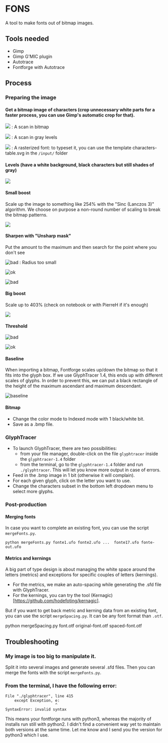 FONS
====
A tool to make fonts out of bitmap images.

Tools needed
------------
- Gimp
- Gimp G'MIC plugin
- Autotrace
- Fontforge with Autotrace



Process
-------

### Preparing the image


#### Get a bitmap image of characters (crop unnecessary white parts for a faster process, you can use Gimp's automatic crop for that).

![](http://osp.kitchen/api/osp.tools.fons/raw/input/scan_bitmap.jpg)
:    A scan in bitmap

![](http://osp.kitchen/api/osp.tools.fons/raw/input/scan_gray_1200dpi.jpg)
:    A scan in gray levels

![](http://osp.kitchen/api/osp.tools.fons/raw/input/characters-table.svg)
:    A rasterized font: to typeset it, you can use the template characters-table.svg in the `/input/` folder






#### Levels (have a white background, black characters but still shades of gray)

![](http://osp.kitchen/api/osp.tools.fons/raw/documentation/01-bitmap_levels.png)



#### Small boost 

Scale up the image to something like 254% with the "Sinc (Lanczos 3)" algorithm. We choose on purpose a non-round number of scaling to break the bitmap patterns.

![](http://osp.kitchen/api/osp.tools.fons/raw/documentation/02-scale-254percent.png)



#### Sharpen with "Unsharp mask"

Put the amount to the maximum and then search for the point where you don't see 

![bad](http://osp.kitchen/api/osp.tools.fons/raw/documentation/03-sharpen-too_few.png)
:    Radius too small

![ok](http://osp.kitchen/api/osp.tools.fons/raw/documentation/03-sharpen-ok.png)

![bad](http://osp.kitchen/api/osp.tools.fons/raw/documentation/03-sharpen-too_much.png)



#### Big boost

Scale up to 403% (check on notebook or with PierreH if it's enough)

![](http://osp.kitchen/api/osp.tools.fons/raw/documentation/04-big_boost.png)



#### Threshold


![bad](http://osp.kitchen/api/osp.tools.fons/raw/documentation/05-threshold-bad.png)


![ok](http://osp.kitchen/api/osp.tools.fons/raw/documentation/05-threshold-ok.png)


#### Baseline

When importing a bitmap, Fontforge scales up/down the bitmap so that it fits into the glyph box. If we use GlyphTracer 1.4, this ends up with different scales of glyphs. In order to prevent this, we can put a black rectangle of the height of the maximum ascendant and maximum descendant.

![baseline](http://osp.kitchen/api/osp.tools.fons/raw/documentation/06-baseline.png)


#### Bitmap

- Change the color mode to Indexed mode with 1 black/white bit.
- Save as a .bmp file.


### GlyphTracer

- To launch GlyphTracer, there are two possibilities:
    - from your file manager, double-click on the file `glyphtracer` inside the `glyphtracer-1.4` folder
    - from the terminal, go to the `glyphtracer-1.4` folder and run `./glyphtracer`. This will let you know more output in case of errors.
- Feed in the .bmp image in 1 bit (otherwise it will complain).
- For each given glyph, click on the letter you want to use.
- Change the characters subset in the bottom left dropdown menu to select more glyphs.



### Post-production

#### Merging fonts

In case you want to complete an existing font, you can use the script `mergeFonts.py`.

    python mergeFonts.py fonte1.ufo fonte2.ufo ...  fonte17.ufo fonte-out.ufo


#### Metrics and kernings

A big part of type design is about managing the white space around the letters (metrics) and exceptions for specific couples of letters (kernings).

- For the metrics, we make an auto-spacing while generating the .sfd file with GlyphTracer.
- For the kernings, you can try the tool (Kernagic)[https://github.com/hodefoting/kernagic].

But if you want to get back metric and kerning data from an existing font, you can use the script `mergeSpacing.py`. It can be any font format than `.otf`.

   python mergeSpacing.py font.otf original-font.otf spaced-font.otf



Troubleshooting
---------------

### My image is too big to manipulate it.
Split it into several images and generate several .sfd files. Then you can merge the fonts with the script `mergeFonts.py`.


### From the terminal, I have the following error:

    File "./glyphtracer", line 415
        except Exception, e:
                          ^
    SyntaxError: invalid syntax

This means your fontforge runs with python3, whereas the majority of installs run still with python2. I didn't find a convenient way yet to maintain both versions at the same time. Let me know and I send you the version for python3 which I use.
